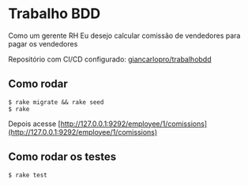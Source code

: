 # Trabalho BDD

Como um gerente RH
Eu desejo calcular comissão de vendedores para pagar os vendedores

Repositório com CI/CD configurado: [giancarlopro/trabalhobdd](https://github.com/giancarlopro/trabalho-bdd)

## Como rodar

    $ rake migrate && rake seed
    $ rake

Depois acesse [http://127.0.0.1:9292/employee/1/comissions](http://127.0.0.1:9292/employee/1/comissions)

## Como rodar os testes

    $ rake test
